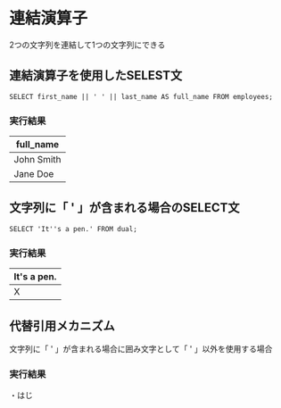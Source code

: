 # 連結演算子
2つの文字列を連結して1つの文字列にできる
## 連結演算子を使用したSELEST文
`SELECT first_name || ' ' || last_name AS full_name FROM employees;`
### 実行結果

| full_name  |
| ---------- |
| John Smith |
| Jane Doe   |
## 文字列に「 ' 」が含まれる場合のSELECT文
`SELECT 'It''s a pen.' FROM dual;`
### 実行結果

| It's a pen. |
| ----------- |
| X           |
## 代替引用メカニズム
文字列に「 ' 」が含まれる場合に囲み文字として「 ' 」以外を使用する場合
### 実行結果

・はじ